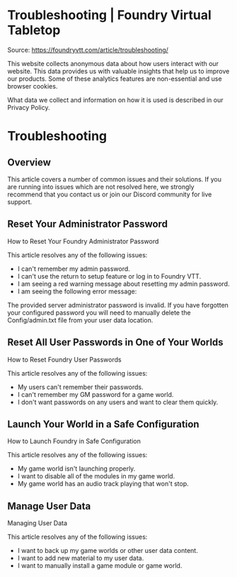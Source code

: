 # Troubleshooting | Foundry Virtual Tabletop

Source: https://foundryvtt.com/article/troubleshooting/

This website collects anonymous data about how users interact with our website. This data provides us with 
        valuable insights that help us to improve our products. Some of these analytics features are non-essential 
        and use browser cookies.

What data we collect and information on how it is used is described in our 
        Privacy Policy.


# Troubleshooting


## 


## Overview

This article covers a number of common issues and their solutions. If you are running into issues which are not resolved here, we strongly recommend that you contact us or join our Discord community for live support.


## Reset Your Administrator Password

How to Reset Your Foundry Administrator Password

This article resolves any of the following issues:

- I can't remember my admin password.
- I can't use the return to setup feature or log in to Foundry VTT.
- I am seeing a red warning message about resetting my admin password.
- I am seeing the following error message:

The provided server administrator password is invalid. If you have forgotten your configured password you will need to manually delete the Config/admin.txt file from your user data location.


## Reset All User Passwords in One of Your Worlds

How to Reset Foundry User Passwords

This article resolves any of the following issues:

- My users can't remember their passwords.
- I can't remember my GM password for a game world.
- I don't want passwords on any users and want to clear them quickly.


## Launch Your World in a Safe Configuration

How to Launch Foundry in Safe Configuration

This article resolves any of the following issues:

- My game world isn't launching properly.
- I want to disable all of the modules in my game world.
- My game world has an audio track playing that won't stop.


## Manage User Data

Managing User Data

This article resolves any of the following issues:

- I want to back up my game worlds or other user data content.
- I want to add new material to my user data.
- I want to manually install a game module or game world.

